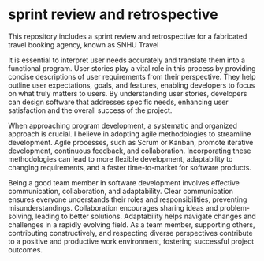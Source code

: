 # sprint review and retrospective
This repository includes a sprint review and retrospective for a fabricated travel booking agency, known as SNHU Travel


It is essential to interpret user needs accurately and translate them into a functional program. User stories play a vital role in this process by providing concise descriptions of user requirements from their perspective. They help outline user expectations, goals, and features, enabling developers to focus on what truly matters to users. By understanding user stories, developers can design software that addresses specific needs, enhancing user satisfaction and the overall success of the project.

When approaching program development, a systematic and organized approach is crucial. I believe in adopting agile methodologies to streamline development. Agile processes, such as Scrum or Kanban, promote iterative development, continuous feedback, and collaboration. Incorporating these methodologies can lead to more flexible development, adaptability to changing requirements, and a faster time-to-market for software products.

Being a good team member in software development involves effective communication, collaboration, and adaptability. Clear communication ensures everyone understands their roles and responsibilities, preventing misunderstandings. Collaboration encourages sharing ideas and problem-solving, leading to better solutions. Adaptability helps navigate changes and challenges in a rapidly evolving field. As a team member, supporting others, contributing constructively, and respecting diverse perspectives contribute to a positive and productive work environment, fostering successful project outcomes.
